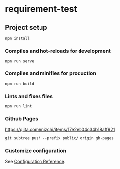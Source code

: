 # requirement-test

## Project setup
```
npm install
```

### Compiles and hot-reloads for development
```
npm run serve
```

### Compiles and minifies for production
```
npm run build
```

### Lints and fixes files
```
npm run lint
```

### Github Pages

https://qiita.com/mizchi/items/17e2eb04c34b18aff921

```
git subtree push --prefix public/ origin gh-pages
```

### Customize configuration
See [Configuration Reference](https://cli.vuejs.org/config/).
